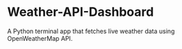 # Weather-API-Dashboard
A Python terminal app that fetches live weather data using OpenWeatherMap API.
